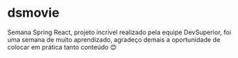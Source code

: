 # dsmovie

Semana Spring React, projeto incrivel realizado pela equipe DevSuperior, foi uma semana de muito aprendizado, agradeço demais a oportunidade de colocar em prática tanto conteúdo 😊

